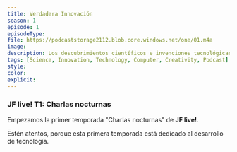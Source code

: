 ```yaml
---
title: Verdadera Innovación
season: 1
episode: 1
episodeType:
file: https://podcaststorage2112.blob.core.windows.net/one/01.m4a
image:
description: Los descubrimientos científicos e invenciones tecnológicas parece que siguen acelerado. Tan solo basta con observar el número de artículos de investigación y registros de patentes de los años recientes. Pero... ¿Ese conocimiento que se genera es de verdad innovador?
tags: [Science, Innovation, Technology, Computer, Creativity, Podcast]
style:
color:
explicit:
---
```




### JF live! T1: Charlas nocturnas
Empezamos la primer temporada "Charlas nocturnas" de **JF live!**.

Estén atentos, porque esta primera temporada está dedicado al desarrollo de tecnología.
